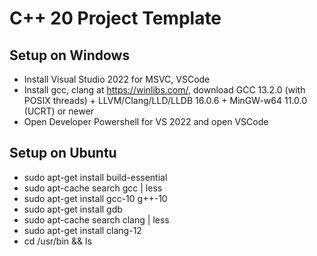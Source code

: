 # C++ 20 Project Template

## Setup on Windows

- Install Visual Studio 2022 for MSVC, VSCode
- Install gcc, clang at https://winlibs.com/, download GCC 13.2.0 (with POSIX threads) + LLVM/Clang/LLD/LLDB 16.0.6 + MinGW-w64 11.0.0 (UCRT) or newer
- Open Developer Powershell for VS 2022 and open VSCode

## Setup on Ubuntu

- sudo apt-get install build-essential
- sudo apt-cache search gcc | less
- sudo apt-get install gcc-10 g++-10
- sudo apt-get install gdb
- sudo apt-cache search clang | less
- sudo apt-get install clang-12
- cd /usr/bin && ls
